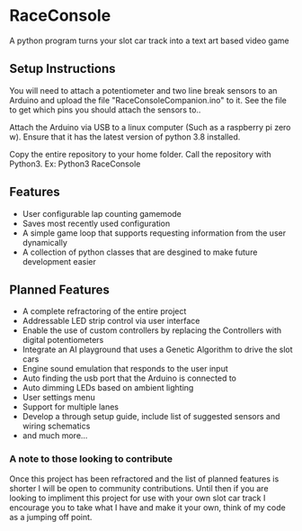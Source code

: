# RaceConsole
A python program turns your slot car track into a text art based video game

## Setup Instructions
You will need to attach a potentiometer and two line break sensors to an 
Arduino and upload the file "RaceConsoleCompanion.ino" to it. See the file to 
get which pins you should attach the sensors to..

Attach the Arduino via USB to a linux computer (Such as a raspberry pi zero w). 
Ensure that it has the latest version of python 3.8 installed.

Copy the entire repository to your home folder. Call the repository with Python3.
Ex: Python3 RaceConsole

## Features
 * User configurable lap counting gamemode
 * Saves most recently used configuration
 * A simple game loop that supports requesting information from the user dynamically
 * A collection of python classes that are desgined to make future development easier
 

## Planned Features
 * A complete refractoring of the entire project
 * Addressable LED strip control via user interface
 * Enable the use of custom controllers by replacing the Controllers with digital potentiometers
 * Integrate an AI playground that uses a Genetic Algorithm to drive the slot cars
 * Engine sound emulation that responds to the user input
 * Auto finding the usb port that the Arduino is connected to
 * Auto dimming LEDs based on ambient lighting
 * User settings menu
 * Support for multiple lanes
 * Develop a through setup guide, include list of suggested sensors and wiring schematics
 * and much more...
 
 ### A note to those looking to contribute
  Once this project has been refractored and the list of planned features is shorter I will be open to community contributions. Until then if you are looking to impliment this project for use with your own slot car track I encourage you to take what I have and make it your own, think of my code as a jumping off point.
